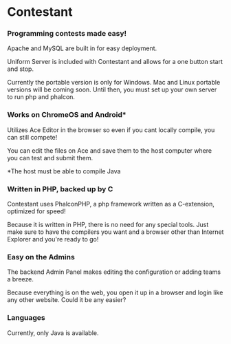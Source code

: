 # Contestant

### Programming contests made easy!
Apache and MySQL are built in for easy deployment.

Uniform Server is included with Contestant and allows for a one button start and stop.

Currently the portable version is only for Windows. Mac and Linux portable versions will be coming soon. Until then, you must set up your own server to run php and phalcon.

### Works on ChromeOS and Android*
Utilizes Ace Editor in the browser so even if you cant locally compile, you can still compete!

You can edit the files on Ace and save them to the host computer where you can test and submit them.

*The host must be able to compile Java

### Written in PHP, backed up by C
Contestant uses PhalconPHP, a php framework written as a C-extension, optimized for speed!

Because it is written in PHP, there is no need for any special tools. Just make sure to have the compilers you want and a browser other than Internet Explorer and you're ready to go!

### Easy on the Admins
The backend Admin Panel makes editing the configuration or adding teams a breeze.

Because everything is on the web, you open it up in a browser and login like any other website. Could it be any easier?

### Languages
Currently, only Java is available.